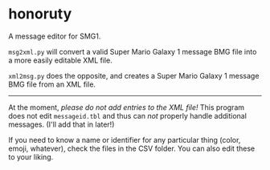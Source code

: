 # honoruty
A message editor for SMG1.

`msg2xml.py` will convert a valid Super Mario Galaxy 1 message BMG file into a more easily editable XML file.

`xml2msg.py` does the opposite, and creates a Super Mario Galaxy 1 message BMG file from an XML file.


---


At the moment, _please do not add entries to the XML file!_ This program does not edit `messageid.tbl` and thus can _not_ properly handle additional messages.  (I'll add that in later!)

If you need to know a name or identifier for any particular thing (color, emoji, whatever), check the files in the CSV folder. You can also edit these to your liking. 

